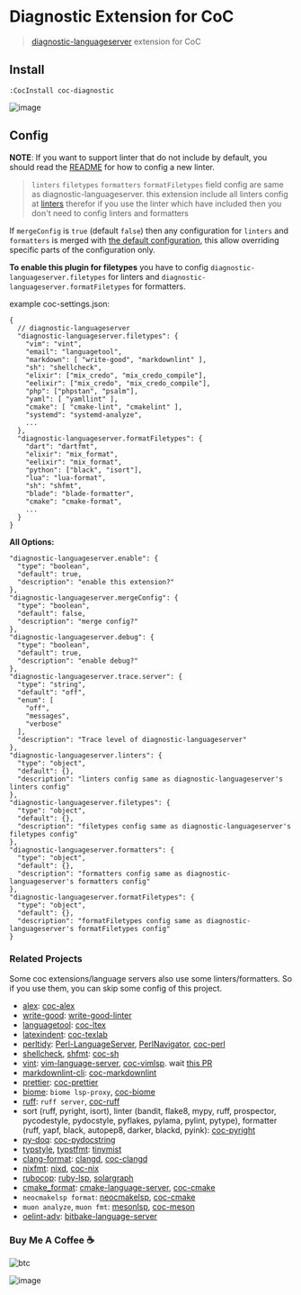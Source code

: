 # Diagnostic Extension for CoC

> [diagnostic-languageserver](https://github.com/iamcco/diagnostic-languageserver)
> extension for CoC

## Install

``` vim
:CocInstall coc-diagnostic
```

![image](https://user-images.githubusercontent.com/5492542/54487533-15590b80-48d2-11e9-8cba-7e58c0edcf6f.png)

## Config

**NOTE**: If you want to support linter that do not include by default,
you should read the [README](https://github.com/iamcco/diagnostic-languageserver#how-to-config-a-new-linter)
for how to config a new linter.

> `linters` `filetypes` `formatters` `formatFiletypes` field config are same as diagnostic-languageserver.
> this extension include all linters config at [linters](https://github.com/iamcco/diagnostic-languageserver/wiki/Linters)
> therefor if you use the linter which have included then you don't need to config linters and formatters

If `mergeConfig` is `true` (default `false`) then any configuration for
`linters` and `formatters` is merged with [the default
configuration](./src/config.ts), this allow overriding specific parts of the
configuration only.

**To enable this plugin for filetypes** you have to config `diagnostic-languageserver.filetypes`
for linters and `diagnostic-languageserver.formatFiletypes` for formatters.

example coc-settings.json:

``` jsonc
{
  // diagnostic-languageserver
  "diagnostic-languageserver.filetypes": {
    "vim": "vint",
    "email": "languagetool",
    "markdown": [ "write-good", "markdownlint" ],
    "sh": "shellcheck",
    "elixir": ["mix_credo", "mix_credo_compile"],
    "eelixir": ["mix_credo", "mix_credo_compile"],
    "php": ["phpstan", "psalm"],
    "yaml": [ "yamllint" ],
    "cmake": [ "cmake-lint", "cmakelint" ],
    "systemd": "systemd-analyze",
    ...
  },
  "diagnostic-languageserver.formatFiletypes": {
    "dart": "dartfmt",
    "elixir": "mix_format",
    "eelixir": "mix_format",
    "python": ["black", "isort"],
    "lua": "lua-format",
    "sh": "shfmt",
    "blade": "blade-formatter",
    "cmake": "cmake-format",
    ...
  }
}
```

**All Options:**

``` jsonc
"diagnostic-languageserver.enable": {
  "type": "boolean",
  "default": true,
  "description": "enable this extension?"
},
"diagnostic-languageserver.mergeConfig": {
  "type": "boolean",
  "default": false,
  "description": "merge config?"
},
"diagnostic-languageserver.debug": {
  "type": "boolean",
  "default": true,
  "description": "enable debug?"
},
"diagnostic-languageserver.trace.server": {
  "type": "string",
  "default": "off",
  "enum": [
    "off",
    "messages",
    "verbose"
  ],
  "description": "Trace level of diagnostic-languageserver"
},
"diagnostic-languageserver.linters": {
  "type": "object",
  "default": {},
  "description": "linters config same as diagnostic-languageserver's linters config"
},
"diagnostic-languageserver.filetypes": {
  "type": "object",
  "default": {},
  "description": "filetypes config same as diagnostic-languageserver's filetypes config"
},
"diagnostic-languageserver.formatters": {
  "type": "object",
  "default": {},
  "description": "formatters config same as diagnostic-languageserver's formatters config"
},
"diagnostic-languageserver.formatFiletypes": {
  "type": "object",
  "default": {},
  "description": "formatFiletypes config same as diagnostic-languageserver's formatFiletypes config"
}
```

### Related Projects

Some coc extensions/language servers also use some linters/formatters.
So if you use them, you can skip some config of this project.

- [alex](https://github.com/get-alex/alex):
  [coc-alex](https://www.npmjs.com/package/coc-alex)
- [write-good](https://github.com/btford/write-good):
  [write-good-linter](https://www.npmjs.com/package/write-good-linter)
- [languagetool](https://languagetool.org/):
  [coc-ltex](https://www.npmjs.com/package/coc-ltex)
- [latexindent](https://github.com/cmhughes/latexindent.pl):
  [coc-texlab](https://github.com/fannheyward/coc-texlab)
- [perltidy](https://github.com/perltidy/perltidy):
  [Perl-LanguageServer](https://github.com/richterger/Perl-LanguageServer),
  [PerlNavigator](https://github.com/bscan/PerlNavigator),
  [coc-perl](https://github.com/perl-ide/coc-perl)
- [shellcheck](https://github.com/koalaman/shellcheck),
  [shfmt](https://github.com/patrickvane/shfmt):
  [coc-sh](https://github.com/josa42/coc-sh)
- [vint](https://github.com/Vimjas/vint):
  [vim-language-server](https://github.com/iamcco/vim-language-server),
  [coc-vimlsp](https://github.com/iamcco/coc-vimlsp).
  wait [this PR](https://github.com/iamcco/vim-language-server/pull/99)
- [markdownlint-cli](https://github.com/igorshubovych/markdownlint-cli):
  [coc-markdownlint](https://github.com/fannheyward/coc-markdownlint)
- [prettier](https://prettier.io/):
  [coc-prettier](https://github.com/neoclide/coc-prettier)
- [biome](https://github.com/biomejs/biome):
  `biome lsp-proxy`, [coc-biome](https://github.com/fannheyward/coc-biome)
- [ruff](https://github.com/astral-sh/ruff):
  `ruff server`, [coc-ruff](https://github.com/yaegassy/coc-ruff)
- sort (ruff, pyright, isort),
  linter (bandit, flake8, mypy, ruff, prospector, pycodestyle, pydocstyle,
  pyflakes, pylama, pylint, pytype),
  formatter (ruff, yapf, black, autopep8, darker, blackd, pyink):
  [coc-pyright](https://github.com/fannheyward/coc-pyright)
- [py-doq](https://github.com/heavenshell/py-doq):
  [coc-pydocstring](https://github.com/yaegassy/coc-pydocstring)
- [typstyle](https://github.com/Enter-tainer/typstyle),
  [typstfmt](https://github.com/astrale-sharp/typstfmt):
  [tinymist](https://github.com/Myriad-Dreamin/tinymist)
- [clang-format](https://clang.llvm.org/docs/ClangFormat.html):
  [clangd](https://github.com/clangd/clangd),
  [coc-clangd](https://github.com/clangd/coc-clangd)
- [nixfmt](https://github.com/NixOS/nixfmt):
  [nixd](https://github.com/nix-community/nixd),
  [coc-nix](https://www.npmjs.com/package/coc-nix)
- [rubocop](https://rubygems.org/gems/rubocop):
  [ruby-lsp](https://github.com/Shopify/ruby-lsp),
  [solargraph](https://github.com/castwide/solargraph)
- [cmake_format](https://github.com/cheshirekow/cmake_format):
  [cmake-language-server](https://github.com/regen100/cmake-language-server),
  [coc-cmake](https://www.npmjs.com/package/coc-cmake)
- `neocmakelsp format`:
  [neocmakelsp](https://github.com/Decodetalkers/neocmakelsp),
  [coc-cmake](https://www.npmjs.com/package/coc-cmake)
- `muon analyze`, `muon fmt`:
  [mesonlsp](https://github.com/JCWasmx86/mesonlsp),
  [coc-meson](https://www.npmjs.com/package/coc-meson)
- [oelint-adv](https://github.com/priv-kweihmann/oelint-adv):
  [bitbake-language-server](https://github.com/Freed-Wu/bitbake-language-server)

### Buy Me A Coffee ☕️

![btc](https://img.shields.io/keybase/btc/iamcco.svg?style=popout-square)

![image](https://user-images.githubusercontent.com/5492542/42771079-962216b0-8958-11e8-81c0-520363ce1059.png)
